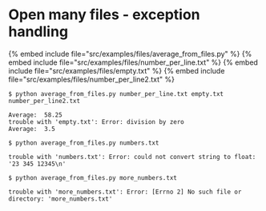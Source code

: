 # Open many files - exception handling


{% embed include file="src/examples/files/average_from_files.py" %}
{% embed include file="src/examples/files/number_per_line.txt" %}
{% embed include file="src/examples/files/empty.txt" %}
{% embed include file="src/examples/files/number_per_line2.txt" %}

```
$ python average_from_files.py number_per_line.txt empty.txt number_per_line2.txt

Average:  58.25
trouble with 'empty.txt': Error: division by zero
Average:  3.5
```

```
$ python average_from_files.py numbers.txt

trouble with 'numbers.txt': Error: could not convert string to float: '23 345 12345\n'
```

```
$ python average_from_files.py more_numbers.txt

trouble with 'more_numbers.txt': Error: [Errno 2] No such file or directory: 'more_numbers.txt'
```


